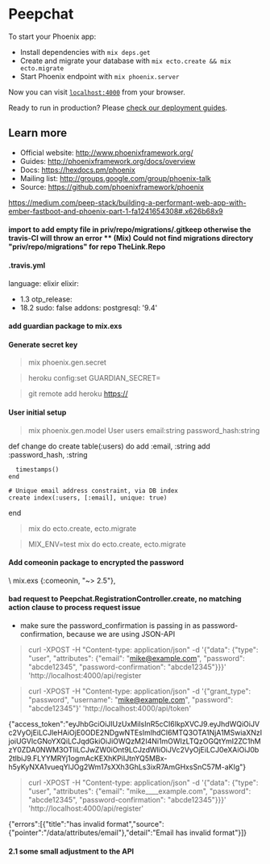 # Peepchat

To start your Phoenix app:

  * Install dependencies with `mix deps.get`
  * Create and migrate your database with `mix ecto.create && mix ecto.migrate`
  * Start Phoenix endpoint with `mix phoenix.server`

Now you can visit [`localhost:4000`](http://localhost:4000) from your browser.

Ready to run in production? Please [check our deployment guides](http://www.phoenixframework.org/docs/deployment).

## Learn more

  * Official website: http://www.phoenixframework.org/
  * Guides: http://phoenixframework.org/docs/overview
  * Docs: https://hexdocs.pm/phoenix
  * Mailing list: http://groups.google.com/group/phoenix-talk
  * Source: https://github.com/phoenixframework/phoenix

https://medium.com/peep-stack/building-a-performant-web-app-with-ember-fastboot-and-phoenix-part-1-fa1241654308#.x626b68x9

#### import to add empty file in priv/repo/migrations/.gitkeep otherwise the travis-CI will throw an error ** (Mix) Could not find migrations directory "priv/repo/migrations" for repo TheLink.Repo

#### .travis.yml
language: elixir
elixir:
- 1.3
otp_release:
- 18.2
sudo: false
addons:
  postgresql: '9.4'


#### add guardian package to mix.exs


#### Generate secret key

> mix phoenix.gen.secret

> heroku config:set GUARDIAN_SECRET=

> git remote add heroku <https://>

#### User initial setup

> mix phoenix.gen.model User users email:string password_hash:string

  def change do
    create table(:users) do
      add :email, :string
      add :password_hash, :string

      timestamps()
    end

    # Unique email address constraint, via DB index
    create index(:users, [:email], unique: true)
  end

>mix do ecto.create, ecto.migrate

>MIX_ENV=test mix do ecto.create, ecto.migrate

#### Add comeonin package to encrypted the password

\\ mix.exs
{:comeonin, "~> 2.5"},


#### bad request to Peepchat.RegistrationController.create, no matching action clause to process request issue

* make sure the password_confirmation is passing in as password-confirmation, because we are using JSON-API


> curl -XPOST -H "Content-type: application/json" -d '{"data": {"type": "user", "attributes": {"email": "mike@example.com", "password": "abcde12345", "password-confirmation": "abcde12345"}}}' 'http://localhost:4000/api/register


> curl -XPOST -H "Content-type: application/json" -d '{"grant_type": "password", "username": "mike@example.com", "password": "abcde12345"}' 'http://localhost:4000/api/token'

{"access_token":"eyJhbGciOiJIUzUxMiIsInR5cCI6IkpXVCJ9.eyJhdWQiOiJVc2VyOjEiLCJleHAiOjE0ODE2NDgwNTEsImlhdCI6MTQ3OTA1NjA1MSwiaXNzIjoiUGVlcGNoYXQiLCJqdGkiOiJiOWQzM2I4Ni1mOWIzLTQzOGQtYmI2ZC1hMzY0ZDA0NWM3OTIiLCJwZW0iOnt9LCJzdWIiOiJVc2VyOjEiLCJ0eXAiOiJ0b2tlbiJ9.FLYYMRYj1ogmAcKEXhKPiIJtnYQ5MBx-h5yKyNXA1vueqYlJOg2Wm17sXXh3GhLs3ixR7AmGHxsSnC57M-aKIg"}


> curl -XPOST -H "Content-type: application/json" -d '{"data": {"type": "user", "attributes": {"email": "mike____example.com", "password": "abcde12345", "password-confirmation": "abcde12345"}}}' 'http://localhost:4000/api/register'

{"errors":[{"title":"has invalid format","source":{"pointer":"/data/attributes/email"},"detail":"Email has invalid format"}]}


#### 2.1 some small adjustment to the API


